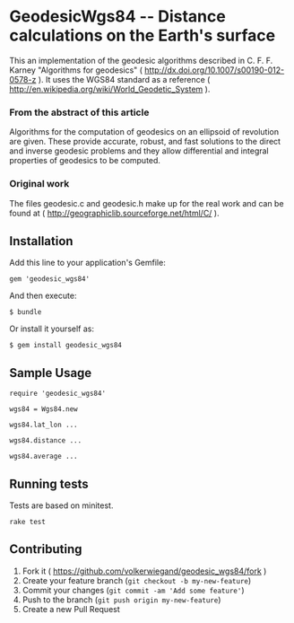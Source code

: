 # GeodesicWgs84 -- Distance calculations on the Earth's surface

This an implementation of the geodesic algorithms described in
C. F. F. Karney "Algorithms for geodesics" ( http://dx.doi.org/10.1007/s00190-012-0578-z ).
It uses the WGS84 standard as a reference ( http://en.wikipedia.org/wiki/World_Geodetic_System ).

### From the abstract of this article

Algorithms for the computation of geodesics on
an ellipsoid of revolution are given. These provide accurate,
robust, and fast solutions to the direct and inverse geodesic
problems and they allow differential and integral properties
of geodesics to be computed.

### Original work

The files geodesic.c and geodesic.h make up for the real work and can be found
at ( http://geographiclib.sourceforge.net/html/C/ ).

## Installation

Add this line to your application's Gemfile:

    gem 'geodesic_wgs84'

And then execute:

    $ bundle

Or install it yourself as:

    $ gem install geodesic_wgs84

## Sample Usage

    require 'geodesic_wgs84'

    wgs84 = Wgs84.new

    wgs84.lat_lon ...

    wgs84.distance ...

    wgs84.average ...

## Running tests

Tests are based on minitest.

    rake test

## Contributing

1. Fork it ( https://github.com/volkerwiegand/geodesic_wgs84/fork )
2. Create your feature branch (`git checkout -b my-new-feature`)
3. Commit your changes (`git commit -am 'Add some feature'`)
4. Push to the branch (`git push origin my-new-feature`)
5. Create a new Pull Request
